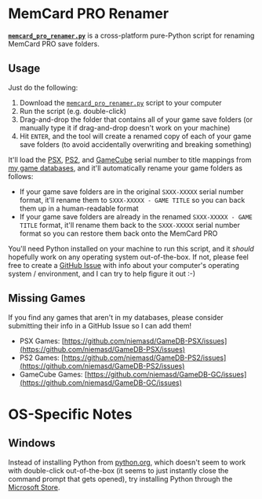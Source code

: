 # MemCard PRO Renamer

[**`memcard_pro_renamer.py`**](https://github.com/niemasd/MemCard-PRO-Renamer/releases/latest/download/memcard_pro_renamer.py) is a cross-platform pure-Python script for renaming MemCard PRO save folders.

## Usage
Just do the following:

1. Download the [`memcard_pro_renamer.py`](https://github.com/niemasd/MemCard-PRO-Renamer/releases/latest/download/memcard_pro_renamer.py) script to your computer
2. Run the script (e.g. double-click)
3. Drag-and-drop the folder that contains all of your game save folders (or manually type it if drag-and-drop doesn't work on your machine)
4. Hit `ENTER`, and the tool will create a renamed copy of each of your game save folders (to avoid accidentally overwriting and breaking something)

It'll load the [PSX](https://github.com/niemasd/GameDB-PSX), [PS2](https://github.com/niemasd/GameDB-PS2), and [GameCube](https://github.com/niemasd/GameDB-GC) serial number to title mappings from [my game databases](https://github.com/niemasd/GameDB), and it'll automatically rename your game folders as follows:

* If your game save folders are in the original `SXXX-XXXXX` serial number format, it'll rename them to `SXXX-XXXXX - GAME TITLE` so you can back them up in a human-readable format
* If your game save folders are already in the renamed `SXXX-XXXXX - GAME TITLE` format, it'll rename them back to the `SXXX-XXXXX` serial number format so you can restore them back onto the MemCard PRO

You'll need Python installed on your machine to run this script, and it *should* hopefully work on any operating system out-of-the-box. If not, please feel free to create a [GitHub Issue](https://github.com/niemasd/MemCard-PRO-Renamer/issues) with info about your computer's operating system / environment, and I can try to help figure it out :-)

## Missing Games
If you find any games that aren't in my databases, please consider submitting their info in a GitHub Issue so I can add them!

* PSX Games: [https://github.com/niemasd/GameDB-PSX/issues](https://github.com/niemasd/GameDB-PSX/issues)
* PS2 Games: [https://github.com/niemasd/GameDB-PS2/issues](https://github.com/niemasd/GameDB-PS2/issues)
* GameCube Games: [https://github.com/niemasd/GameDB-GC/issues](https://github.com/niemasd/GameDB-GC/issues)

# OS-Specific Notes
## Windows
Instead of installing Python from [python.org](https://www.python.org), which doesn't seem to work with double-click out-of-the-box (it seems to just instantly close the command prompt that gets opened), try installing Python through the [Microsoft Store](https://apps.microsoft.com/detail/python-3-11/9NRWMJP3717K).
